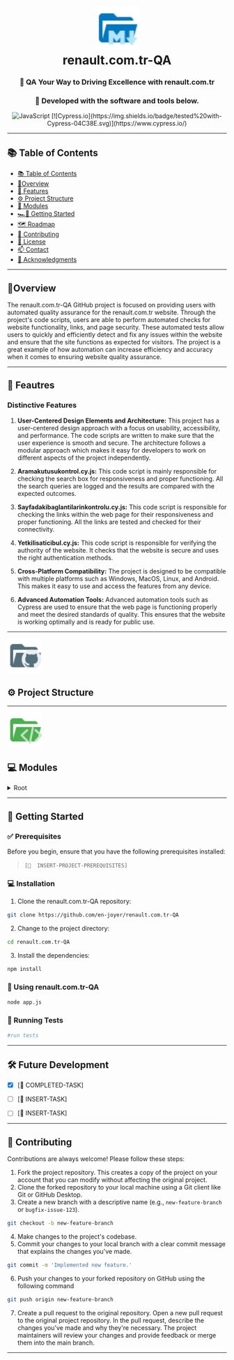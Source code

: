 
<div align="center">
<h1 align="center">
<img src="https://raw.githubusercontent.com/PKief/vscode-material-icon-theme/ec559a9f6bfd399b82bb44393651661b08aaf7ba/icons/folder-markdown-open.svg" width="100" />
<br>
renault.com.tr-QA
</h1>
<h3 align="center">📍 QA Your Way to Driving Excellence with renault.com.tr</h3>
<h3 align="center">🚀 Developed with the software and tools below.</h3>
<p align="center">

<img src="https://img.shields.io/badge/JavaScript-F7DF1E.svg?style=for-the-badge&logo=JavaScript&logoColor=black" alt="JavaScript" />
  [![Cypress.io](https://img.shields.io/badge/tested%20with-Cypress-04C38E.svg)](https://www.cypress.io/)
</p>

</div>

---

## 📚 Table of Contents
- [📚 Table of Contents](#-table-of-contents)
- [📍Overview](#-introdcution)
- [🔮 Features](#-features)
- [⚙️ Project Structure](#project-structure)
- [🧩 Modules](#modules)
- [🏎💨 Getting Started](#-getting-started)
- [🗺 Roadmap](#-roadmap)
- [🤝 Contributing](#-contributing)
- [🪪 License](#-license)
- [📫 Contact](#-contact)
- [🙏 Acknowledgments](#-acknowledgments)

---


## 📍Overview

The renault.com.tr-QA GitHub project is focused on providing users with automated quality assurance for the renault.com.tr website. Through the project's code scripts, users are able to perform automated checks for website functionality, links, and page security. These automated tests allow users to quickly and efficiently detect and fix any issues within the website and ensure that the site functions as expected for visitors. The project is a great example of how automation can increase efficiency and accuracy when it comes to ensuring website quality assurance.

---

## 🔮 Feautres

### Distinctive Features

1. **User-Centered Design Elements and Architecture:** This project has a user-centered design approach with a focus on usability, accessibility, and performance. The code scripts are written to make sure that the user experience is smooth and secure. The architecture follows a modular approach which makes it easy for developers to work on different aspects of the project independently. 

2. **Aramakutusukontrol.cy.js:** This code script is mainly responsible for checking the search box for responsiveness and proper functioning. All the search queries are logged and the results are compared with the expected outcomes.

3. **Sayfadakibaglantilarinkontrolu.cy.js:** This code script is responsible for checking the links within the web page for their responsiveness and proper functioning. All the links are tested and checked for their connectivity.

4. **Yetkilisaticibul.cy.js:** This code script is responsible for verifying the authority of the website. It checks that the website is secure and uses the right authentication methods.

5. **Cross-Platform Compatibility:** The project is designed to be compatible with multiple platforms such as Windows, MacOS, Linux, and Android. This makes it easy to use and access the features from any device. 

6. **Advanced Automation Tools:** Advanced automation tools such as Cypress are used to ensure that the web page is functioning properly and meet the desired standards of quality. This ensures that the website is working optimally and is ready for public use.

---


<img src="https://raw.githubusercontent.com/PKief/vscode-material-icon-theme/ec559a9f6bfd399b82bb44393651661b08aaf7ba/icons/folder-github-open.svg" width="80" />

## ⚙️ Project Structure




---

<img src="https://raw.githubusercontent.com/PKief/vscode-material-icon-theme/ec559a9f6bfd399b82bb44393651661b08aaf7ba/icons/folder-src-open.svg" width="80" />

## 💻 Modules

<details closed><summary>Root</summary>

| File                                 | Summary                        | Module                               |
|:-------------------------------------|:-------------------------------|:-------------------------------------|
| aramakutusukontrol.cy.js             | Check Features | aramakutusukontrol.cy.js             |
| sayfadakibaglantilarinkontrolu.cy.js | Check Features | sayfadakibaglantilarinkontrolu.cy.js |
| yetkilisaticibul.cy.js               | Check Features | yetkilisaticibul.cy.js               |

</details>

<hr />

## 🚀 Getting Started

### ✅ Prerequisites

Before you begin, ensure that you have the following prerequisites installed:
> `[📌  INSERT-PROJECT-PREREQUISITES]`

### 💻 Installation

1. Clone the renault.com.tr-QA repository:
```sh
git clone https://github.com/en-joyer/renault.com.tr-QA
```

2. Change to the project directory:
```sh
cd renault.com.tr-QA
```

3. Install the dependencies:
```sh
npm install
```

### 🤖 Using renault.com.tr-QA

```sh
node app.js
```

### 🧪 Running Tests
```sh
#run tests
```

<hr />


## 🛠 Future Development
- [X] [📌  COMPLETED-TASK]
- [ ] [📌  INSERT-TASK]
- [ ] [📌  INSERT-TASK]


---

## 🤝 Contributing
Contributions are always welcome! Please follow these steps:
1. Fork the project repository. This creates a copy of the project on your account that you can modify without affecting the original project.
2. Clone the forked repository to your local machine using a Git client like Git or GitHub Desktop.
3. Create a new branch with a descriptive name (e.g., `new-feature-branch` or `bugfix-issue-123`).
```sh
git checkout -b new-feature-branch
```
4. Make changes to the project's codebase.
5. Commit your changes to your local branch with a clear commit message that explains the changes you've made.
```sh
git commit -m 'Implemented new feature.'
```
6. Push your changes to your forked repository on GitHub using the following command
```sh
git push origin new-feature-branch
```
7. Create a pull request to the original repository.
Open a new pull request to the original project repository. In the pull request, describe the changes you've made and why they're necessary.
The project maintainers will review your changes and provide feedback or merge them into the main branch.

---

